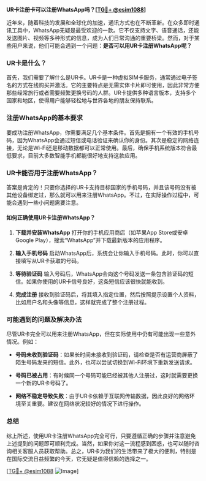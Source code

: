 **UR卡注册卡可以注册WhatsApp吗？[[TG💪+ @esim1088](https://t.me/s/esim1088)]**

近年来，随着科技的发展和全球化的加速，通讯方式也在不断革新。在众多即时通讯工具中，WhatsApp无疑是最受欢迎的一款。它不仅支持文字、语音通话，还能发送图片、视频等多种形式的信息，成为人们日常沟通的重要桥梁。然而，对于某些用户来说，他们可能会遇到一个问题：**是否可以用UR卡注册WhatsApp呢？**

### UR卡是什么？

首先，我们需要了解什么是UR卡。UR卡是一种虚拟SIM卡服务，通常通过电子签名的方式在线购买并激活。它的主要特点是无需实体卡片即可使用，因此非常方便那些经常旅行或者需要频繁更换号码的人群。UR卡提供多种语言版本，支持多个国家和地区，使得用户能够轻松地与世界各地的朋友保持联系。

### 注册WhatsApp的基本要求

要成功注册WhatsApp，你需要满足几个基本条件。首先是拥有一个有效的手机号码，因为WhatsApp会通过短信或电话验证来确认你的身份。其次是稳定的网络连接，无论是Wi-Fi还是移动数据都可以正常使用。最后，确保手机系统版本符合最低要求，目前大多数智能手机都能很好地支持这款应用。

### UR卡能否用于注册WhatsApp？

答案是肯定的！只要你选择的UR卡支持目标国家的手机号码，并且该号码没有被其他设备绑定过，那么就可以用来注册WhatsApp。不过，在实际操作过程中，可能会遇到一些小问题需要注意。

#### 如何正确使用UR卡注册WhatsApp？

1. **下载并安装WhatsApp**
   打开你的手机应用商店（如苹果App Store或安卓Google Play），搜索“WhatsApp”并下载最新版本的应用程序。

2. **输入手机号码**
   启动WhatsApp后，系统会让你输入手机号码。此时，你可以直接填写从UR卡获取的号码。

3. **等待验证码**
   输入号码后，WhatsApp会向这个号码发送一条包含验证码的短信。如果你使用的UR卡信号良好，这条短信应该很快就能收到。

4. **完成注册**
   接收到验证码后，将其填入指定位置，然后按照提示设置个人资料，比如用户名和头像等信息，这样就完成了整个注册过程。

### 可能遇到的问题及解决办法

尽管UR卡完全可以用来注册WhatsApp，但在实际使用中仍有可能出现一些意外情况。例如：

- **号码未收到验证码**：如果长时间未接收到验证码，请检查是否有运营商屏蔽了陌生号码发来的短信。此外，也可以尝试切换到Wi-Fi环境下重新发送请求。
  
- **号码已被占用**：有时候同一个号码可能已经被其他人注册过，这时就需要更换一个新的UR卡号码了。

- **网络不稳定导致失败**：由于UR卡依赖于互联网传输数据，因此良好的网络环境至关重要。建议在网络状况较好的情况下进行操作。

### 总结

综上所述，使用UR卡注册WhatsApp完全可行，只要遵循正确的步骤并注意避免上述提到的问题即可顺利完成。当然，如果你对这一流程感到困惑，也可以随时咨询相关客服人员获取帮助。总之，UR卡为我们的生活带来了极大的便利，特别是在国际交流日益频繁的今天，它无疑是值得信赖的选择之一。

[[TG💪+ @esim1088](https://t.me/s/esim1088) ![Image](https://i.postimg.cc/4NQfJmqS/Snipaste-2025-05-13-00-14-12.png)]